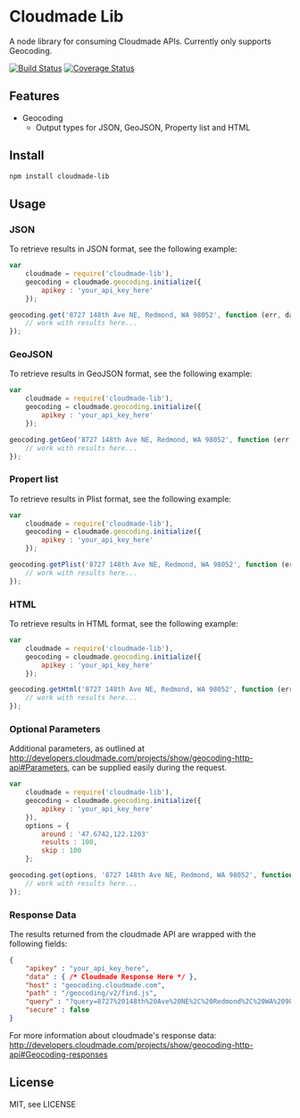 # Cloudmade Lib

A node library for consuming Cloudmade APIs. Currently only supports Geocoding.

[![Build Status](https://travis-ci.org/PlayNetwork/cloudmade-lib.png?branch=master)](https://travis-ci.org/PlayNetwork/cloudmade-lib) [![Coverage Status](https://coveralls.io/repos/PlayNetwork/cloudmade-lib/badge.png?branch=master)](https://coveralls.io/r/PlayNetwork/cloudmade-lib?branch=master)

## Features

* Geocoding
	* Output types for JSON, GeoJSON, Property list and HTML

## Install

```Bash
npm install cloudmade-lib
```

## Usage

### JSON

To retrieve results in JSON format, see the following example:

```Javascript
var
	cloudmade = require('cloudmade-lib'),
	geocoding = cloudmade.geocoding.initialize({
		apikey : 'your_api_key_here'
	});

geocoding.get('8727 148th Ave NE, Redmond, WA 98052', function (err, data) {
	// work with results here...
});
```

### GeoJSON

To retrieve results in GeoJSON format, see the following example:

```Javascript
var
	cloudmade = require('cloudmade-lib'),
	geocoding = cloudmade.geocoding.initialize({
		apikey : 'your_api_key_here'
	});

geocoding.getGeo('8727 148th Ave NE, Redmond, WA 98052', function (err, data) {
	// work with results here...
});
```

### Propert list

To retrieve results in Plist format, see the following example:

```Javascript
var
	cloudmade = require('cloudmade-lib'),
	geocoding = cloudmade.geocoding.initialize({
		apikey : 'your_api_key_here'
	});

geocoding.getPlist('8727 148th Ave NE, Redmond, WA 98052', function (err, data) {
	// work with results here...
});
```

### HTML

To retrieve results in HTML format, see the following example:

```Javascript
var
	cloudmade = require('cloudmade-lib'),
	geocoding = cloudmade.geocoding.initialize({
		apikey : 'your_api_key_here'
	});

geocoding.getHtml('8727 148th Ave NE, Redmond, WA 98052', function (err, data) {
	// work with results here...
});
```

### Optional Parameters

Additional parameters, as outlined at <http://developers.cloudmade.com/projects/show/geocoding-http-api#Parameters>, can be supplied easily during the request.

```Javascript
var
	cloudmade = require('cloudmade-lib'),
	geocoding = cloudmade.geocoding.initialize({
		apikey : 'your_api_key_here'
	}),
	options = {
		around : '47.6742,122.1203'
		results : 100,
		skip : 100
	};

geocoding.get(options, '8727 148th Ave NE, Redmond, WA 98052', function (err, data) {
	// work with results here...
});
```

### Response Data

The results returned from the cloudmade API are wrapped with the following fields:

```JSON
{
	"apikey" : "your_api_key_here",
	"data" : { /* Cloudmade Response Here */ },
	"host" : "geocoding.cloudmade.com",
	"path" : "/geocoding/v2/find.js",
	"query" : "?query=8727%20148th%20Ave%20NE%2C%20Redmond%2C%20WA%2098052",
	"secure" : false
}
```

For more information about cloudmade's response data: <http://developers.cloudmade.com/projects/show/geocoding-http-api#Geocoding-responses>

## License

MIT, see LICENSE